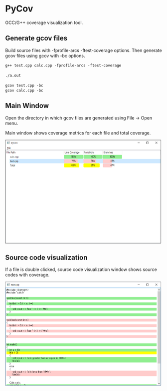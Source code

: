 # PyCov
GCC/G++ coverage visualization tool.

## Generate gcov files

Build source files with -fprofile-arcs -ftest-coverage options.
Then generate gcov files using gcov with -bc options.

```
g++ test.cpp calc.cpp -fprofile-arcs -ftest-coverage 

./a.out

gcov test.cpp -bc
gcov calc.cpp -bc
```

## Main Window

Open the directory in which gcov files are generated using File -> Open menu.

Main window shows coverage metrics for each file and total coverage.

<img src='images/pycov_main.png' width='500px'>

## Source code visualization

If a file is double clicked, source code visualization window shows source codes with coverage.

<img src='images/pycov_code.png' width='500px'>